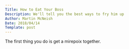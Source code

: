 ```yaml
---
Title: How to Eat Your Boss
Description: We'll tell you the best ways to fry him up
Author: Martin McNeish
Date: 2018/04/14
Template: post
---
```


The first thing you do is get a mirepoix together.